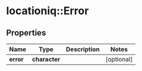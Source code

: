 # locationiq::Error

## Properties
Name | Type | Description | Notes
------------ | ------------- | ------------- | -------------
**error** | **character** |  | [optional] 


